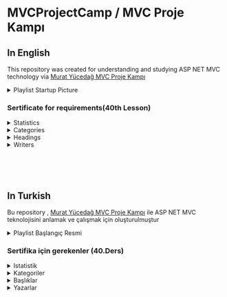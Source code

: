 # MVCProjectCamp / MVC Proje Kampı

## In English
This repository was created for understanding and studying ASP NET MVC technology via [Murat Yücedağ MVC Proje Kampı](https://www.youtube.com/watch?v=yFToRUL6h8A&list=PLKnjBHu2xXNNQJehhCg--CzQQMHXTsFAb)
<details>
<summary> Playlist Startup Picture</summary>
  
<details>
<summary> [.gitignore Files](https://drive.google.com/drive/u/1/folders/1Vgk_OUHJGnkDxFSojydyikDbyroEXDMV)</summary>
</details>

![alt text](https://i.ytimg.com/vi/yFToRUL6h8A/hq720.jpg?sqp=-oaymwEcCNAFEJQDSFXyq4qpAw4IARUAAIhCGAFwAcABBg==&rs=AOn4CLC7WrrhT0pJfv87O-R6pThtUXUMqw)

</details>


### Sertificate for requirements(40th Lesson)

<details>
<summary>Statistics</summary>

![alt text](https://raw.githubusercontent.com/sahinmaral/MVCProjectCamp/master/FilesAboutProject/PreviewPictures/Statistics.png)
</details>


<details>
<summary>Categories</summary>

![alt text](https://raw.githubusercontent.com/sahinmaral/MVCProjectCamp/master/FilesAboutProject/PreviewPictures/Categories.png)

</details>

<details>
<summary>Headings</summary>

![alt text](https://raw.githubusercontent.com/sahinmaral/MVCProjectCamp/master/FilesAboutProject/PreviewPictures/Headings.png)

</details>

<details>
<summary>Writers</summary>

![alt text](https://raw.githubusercontent.com/sahinmaral/MVCProjectCamp/master/FilesAboutProject/PreviewPictures/Writers.png)

</details>

</br>
</br>
</br>
</br>

## In Turkish
Bu repository , [Murat Yücedağ MVC Proje Kampı](https://www.youtube.com/watch?v=yFToRUL6h8A&list=PLKnjBHu2xXNNQJehhCg--CzQQMHXTsFAb) ile ASP NET MVC teknolojisini anlamak ve çalışmak için oluşturulmuştur 

<details>
<summary> Playlist Başlangıç Resmi</summary>
  
<details>
<summary> [.gitignore Dosyaları](https://drive.google.com/drive/u/1/folders/1Vgk_OUHJGnkDxFSojydyikDbyroEXDMV)</summary>
</details>

![alt text](https://i.ytimg.com/vi/yFToRUL6h8A/hq720.jpg?sqp=-oaymwEcCNAFEJQDSFXyq4qpAw4IARUAAIhCGAFwAcABBg==&rs=AOn4CLC7WrrhT0pJfv87O-R6pThtUXUMqw)

</details>

### Sertifika için gerekenler (40.Ders)

<details>
<summary>Istatistik</summary>

![alt text](https://raw.githubusercontent.com/sahinmaral/MVCProjectCamp/master/FilesAboutProject/PreviewPictures/Statistics.png)
</details>


<details>
<summary>Kategoriler</summary>

![alt text](https://raw.githubusercontent.com/sahinmaral/MVCProjectCamp/master/FilesAboutProject/PreviewPictures/Categories.png)

</details>

<details>
<summary>Başlıklar</summary>

![alt text](https://raw.githubusercontent.com/sahinmaral/MVCProjectCamp/master/FilesAboutProject/PreviewPictures/Headings.png)

</details>

<details>
<summary>Yazarlar</summary>

![alt text](https://raw.githubusercontent.com/sahinmaral/MVCProjectCamp/master/FilesAboutProject/PreviewPictures/Writers.png)

</details>




